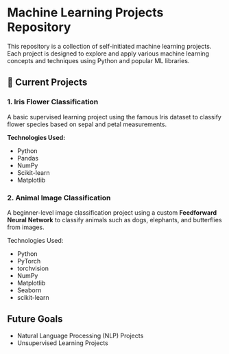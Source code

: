 # Machine Learning Projects Repository

This repository is a collection of self-initiated machine learning projects. Each project is designed to explore and apply various machine learning concepts and techniques using Python and popular ML libraries.

## 📌 Current Projects

### 1. Iris Flower Classification
A basic supervised learning project using the famous Iris dataset to classify flower species based on sepal and petal measurements.

**Technologies Used:**
- Python
- Pandas
- NumPy
- Scikit-learn
- Matplotlib
### 2. Animal Image Classification  
A beginner-level image classification project using a custom **Feedforward Neural Network** to classify animals such as dogs, elephants, and butterflies from images.

Technologies Used:

- Python  
- PyTorch  
- torchvision  
- NumPy  
- Matplotlib  
- Seaborn  
- scikit-learn


## Future Goals

-  Natural Language Processing (NLP) Projects
-  Unsupervised Learning Projects

